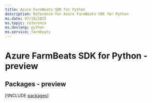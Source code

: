```yaml
---
title: Azure FarmBeats SDK for Python
description: Reference for Azure FarmBeats SDK for Python
ms.date: 07/18/2025
ms.topic: reference
ms.devlang: python
ms.service: farmbeats
---
```

# Azure FarmBeats SDK for Python - preview
## Packages - preview
[!INCLUDE [packages](farmbeats-index.md)]